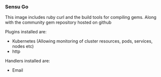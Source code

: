 ### Sensu Go

This image includes ruby curl and the build tools for compiling gems. Along with the community gem repository hosted on github

Plugins installed are:

- Kubernetes (Allowing monitoring of cluster resources, pods, services, nodes etc)
- http

Handlers installed are:

- Email
